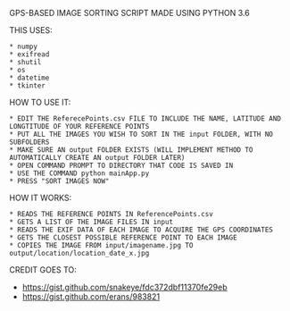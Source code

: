 GPS-BASED IMAGE SORTING SCRIPT MADE USING PYTHON 3.6

THIS USES:

    * numpy
    * exifread
    * shutil
    * os
    * datetime
    * tkinter
        
HOW TO USE IT:

    * EDIT THE ReferecePoints.csv FILE TO INCLUDE THE NAME, LATITUDE AND LONGTITUDE OF YOUR REFERENCE POINTS
    * PUT ALL THE IMAGES YOU WISH TO SORT IN THE input FOLDER, WITH NO SUBFOLDERS
    * MAKE SURE AN output FOLDER EXISTS (WILL IMPLEMENT METHOD TO AUTOMATICALLY CREATE AN output FOLDER LATER)
    * OPEN COMMAND PROMPT TO DIRECTORY THAT CODE IS SAVED IN
    * USE THE COMMAND python mainApp.py
    * PRESS "SORT IMAGES NOW"
    
HOW IT WORKS:
    
    * READS THE REFERENCE POINTS IN ReferencePoints.csv
    * GETS A LIST OF THE IMAGE FILES IN input
    * READS THE EXIF DATA OF EACH IMAGE TO ACQUIRE THE GPS COORDINATES
    * GETS THE CLOSEST POSSIBLE REFERENCE POINT TO EACH IMAGE
    * COPIES THE IMAGE FROM input/imagename.jpg TO output/location/location_date_x.jpg 
    
CREDIT GOES TO:

   * https://gist.github.com/snakeye/fdc372dbf11370fe29eb
   * https://gist.github.com/erans/983821
